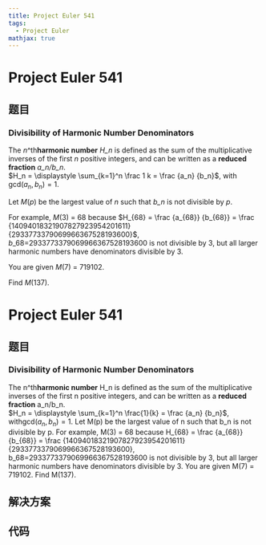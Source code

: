 ```yaml
---
title: Project Euler 541
tags:
  - Project Euler
mathjax: true
---
```

<escape><!-- more --></escape>
    
# Project Euler 541
## 题目
### Divisibility of Harmonic Number Denominators

The <var>n</var>^th<b>harmonic number</b> <var>H_n</var> is defined as the sum of the multiplicative inverses of the first <var>n</var> positive integers, and can be written as a <b>reduced fraction</b> <var>a_n/b_n</var>.<br />
$H_n = \displaystyle \sum_{k=1}^n \frac 1 k = \frac {a_n} {b_n}$, with $\text {gcd}(a_n, b_n)=1$.

Let <var>M</var>(<var>p</var>) be the largest value of <var>n</var> such that <var>b_n</var> is not divisible by <var>p</var>.

For example, <var>M</var>(3) = 68 because $H_{68} = \frac {a_{68}} {b_{68}} = \frac {14094018321907827923954201611} {2933773379069966367528193600}$, <var>b</var>_68=2933773379069966367528193600 is not divisible by 3, but all larger harmonic numbers have denominators divisible by 3.

You are given <var>M</var>(7) = 719102.

Find <var>M</var>(137).



# Project Euler 541
## 题目
### Divisibility of Harmonic Number Denominators

The n^th<b>harmonic number</b> H_n is defined as the sum of the multiplicative inverses of the first n positive integers, and can be written as a <b>reduced fraction</b> a_n/b_n.<br>$H_n = \displaystyle \sum_{k=1}^n \frac{1}{k} = \frac {a_n} {b_n}$, with$\text {gcd}(a_n, b_n)=1$.
Let M(p) be the largest value of n such that b_n is not divisible by p.
For example, M(3) = 68 because H_{68} = \frac {a_{68}} {b_{68}} = \frac {14094018321907827923954201611} {2933773379069966367528193600},<br>b_68=2933773379069966367528193600 is not divisible by 3, but all larger harmonic numbers have denominators divisible by 3.
You are given M(7) = 719102.
Find M(137).


## 解决方案


## 代码


